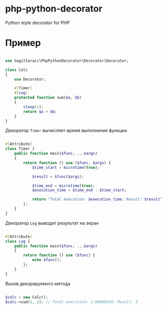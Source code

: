 # php-python-decorator
Python style decorator for PHP

# Пример
```php

use Sagittaracc\PhpPythonDecorator\Decorator\Decorator;

class Calc
{
    use Decorator;

    #[Timer]
    #[Log]
    protected function sum($a, $b)
    {
        sleep(1);
        return $a + $b;
    }
}
```
Декоратор `Timer` вычисляет время выполнения функции
```php

#[Attribute]
class Timer {
    public function main($func, ...$args)
    {
        return function () use ($func, $args) {
            $time_start = microtime(true);

            $result = $func($args);

            $time_end = microtime(true);
            $execution_time = $time_end - $time_start;

            return "Total execution: $execution_time; Result: $result";
        };
    }
}
```
Декоратор `Log` выводит результат на экран
```php

#[Attribute]
class Log {
    public function main($func, ...$args)
    {
        return function () use ($func) {
            echo $func();
        };
    }
}
```
Вызов декорируемого метода
```php

$calc = new Calc();
$calc->sum(1, 2); // Total execution: 1.00000343; Result: 3

```
